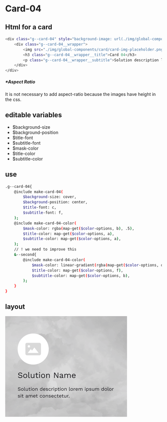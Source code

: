 # Card-04

## Html for a card

```sh
<div class="g--card-04" style="background-image: url(./img/global-components/card/card-bg-placeholder.jpg);">
    <div class="g--card-04__wrapper">
        <img src="./img/global-components/card/card-img-placeholder.png" alt="" class="g--card-04__wrapper__media">
        <h3 class="g--card-04__wrapper__title">Card 04</h3>
        <p class="g--card-04__wrapper__subtitle">Solution description lorem ipsum dolor sit amet consectetur.</p>
    </div>
</div>
```

##### \*Aspect Ratio

It is not necessary to add aspect-ratio because the images have height in the css.

## editable variables

- $background-size
- $background-position
- $title-font
- $subtitle-font
- $mask-color
- $title-color
- $subtitle-color

## use

```sh
.g--card-04{
    @include make-card-04(
        $background-size: cover,
        $background-position: center,
        $title-font: c,
        $subtitle-font: f,
    );
    @include make-card-04-color(
        $mask-color: rgba(map-get($color-options, b), .5),
        $title-color: map-get($color-options, a),
        $subtitle-color: map-get($color-options, a),
    );
    // ! we need to improve this
    &--second{
        @include make-card-04-color(
            $mask-color: linear-gradient(rgba(map-get($color-options, d), .5), rgba(map-get($color-options, a), .5)),
            $title-color: map-get($color-options, f),
            $subtitle-color: map-get($color-options, b),
        );
    }
}
```

## layout

![alt text][card-04]

[card-04]: /src/img/global-components/card/card-04.png
